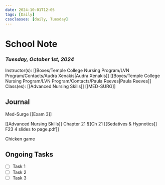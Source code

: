 ```yaml
---
date: 2024-10-01T12:05
tags: [Daily]
cssclasses: [daily, Tuesday]
---
```

# School Note
### *Tuesday, October 1st, 2024*
Instructor(s): [[Boxes/Temple College Nursing Program/LVN Program/Contacts/Audra Xenakis|Audra Xenakis]] [[Boxes/Temple College Nursing Program/LVN Program/Contacts/Paula Reeves|Paula Reeves]]
Class(es): [[Advanced Nursing Skills]] [[MED-SURG]]

## Journal

Med-Surge [[Exam 3]]

[[Advanced Nursing Skills]] Chapter 21 
![[Ch 21 [[Sedatives & Hypnotics]] F23 4 slides to page.pdf]]

Chicken game
## Ongoing Tasks
- [ ] Task 1
- [ ] Task 2
- [ ] Task 3